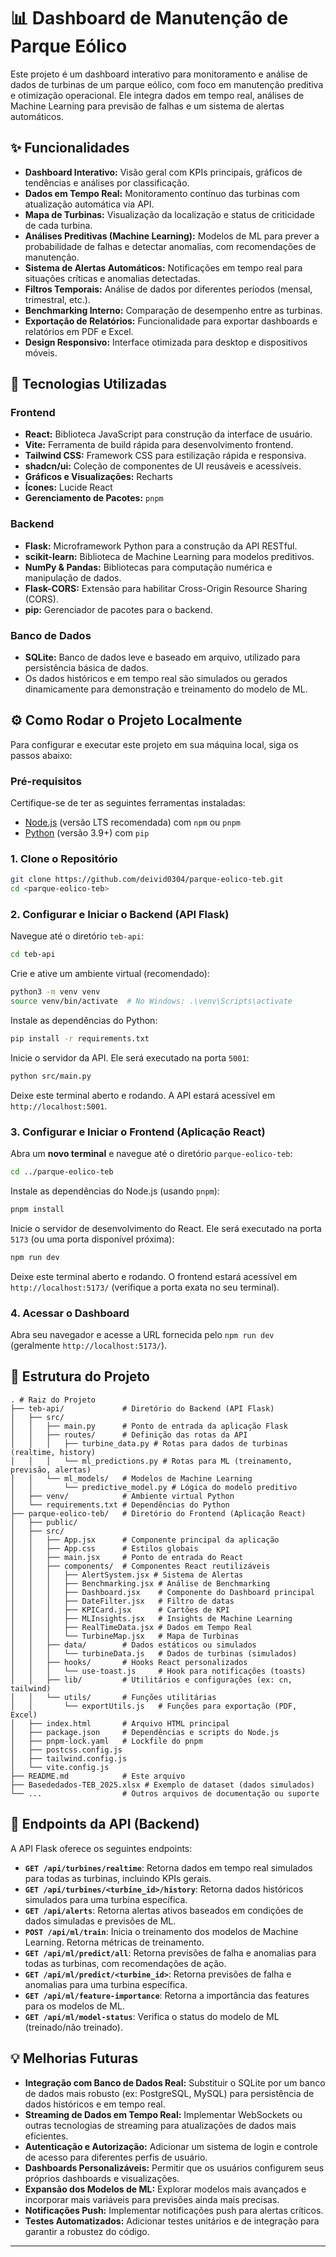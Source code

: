 # 📊 Dashboard de Manutenção de Parque Eólico

Este projeto é um dashboard interativo para monitoramento e análise de dados de turbinas de um parque eólico, com foco em manutenção preditiva e otimização operacional.
Ele integra dados em tempo real, análises de Machine Learning para previsão de falhas e um sistema de alertas automáticos.

## ✨ Funcionalidades

-   **Dashboard Interativo:** Visão geral com KPIs principais, gráficos de tendências e análises por classificação.
-   **Dados em Tempo Real:** Monitoramento contínuo das turbinas com atualização automática via API.
-   **Mapa de Turbinas:** Visualização da localização e status de criticidade de cada turbina.
-   **Análises Preditivas (Machine Learning):** Modelos de ML para prever a probabilidade de falhas e detectar anomalias, com recomendações de manutenção.
-   **Sistema de Alertas Automáticos:** Notificações em tempo real para situações críticas e anomalias detectadas.
-   **Filtros Temporais:** Análise de dados por diferentes períodos (mensal, trimestral, etc.).
-   **Benchmarking Interno:** Comparação de desempenho entre as turbinas.
-   **Exportação de Relatórios:** Funcionalidade para exportar dashboards e relatórios em PDF e Excel.
-   **Design Responsivo:** Interface otimizada para desktop e dispositivos móveis.

## 🚀 Tecnologias Utilizadas

### Frontend

-   **React:** Biblioteca JavaScript para construção da interface de usuário.
-   **Vite:** Ferramenta de build rápida para desenvolvimento frontend.
-   **Tailwind CSS:** Framework CSS para estilização rápida e responsiva.
-   **shadcn/ui:** Coleção de componentes de UI reusáveis e acessíveis.
-   **Gráficos e Visualizações:** Recharts
-   **Ícones:** Lucide React
-   **Gerenciamento de Pacotes:** `pnpm`

### Backend

-   **Flask:** Microframework Python para a construção da API RESTful.
-   **scikit-learn:** Biblioteca de Machine Learning para modelos preditivos.
-   **NumPy & Pandas:** Bibliotecas para computação numérica e manipulação de dados.
-   **Flask-CORS:** Extensão para habilitar Cross-Origin Resource Sharing (CORS).
-   **pip:** Gerenciador de pacotes para o backend.

### Banco de Dados

-   **SQLite:** Banco de dados leve e baseado em arquivo, utilizado para persistência básica de dados.
-   Os dados históricos e em tempo real são simulados ou gerados dinamicamente para demonstração e treinamento do modelo de ML.

## ⚙️ Como Rodar o Projeto Localmente

Para configurar e executar este projeto em sua máquina local, siga os passos abaixo:

### Pré-requisitos

Certifique-se de ter as seguintes ferramentas instaladas:

-   [Node.js](https://nodejs.org/) (versão LTS recomendada) com `npm` ou `pnpm`
-   [Python](https://www.python.org/) (versão 3.9+) com `pip`

### 1. Clone o Repositório

```bash
git clone https://github.com/deivid0304/parque-eolico-teb.git
cd <parque-eolico-teb>
```

### 2. Configurar e Iniciar o Backend (API Flask)

Navegue até o diretório `teb-api`:

```bash
cd teb-api
```

Crie e ative um ambiente virtual (recomendado):

```bash
python3 -m venv venv
source venv/bin/activate  # No Windows: .\venv\Scripts\activate
```

Instale as dependências do Python:

```bash
pip install -r requirements.txt
```

Inicie o servidor da API. Ele será executado na porta `5001`:

```bash
python src/main.py
```

Deixe este terminal aberto e rodando. A API estará acessível em `http://localhost:5001`.

### 3. Configurar e Iniciar o Frontend (Aplicação React)

Abra um **novo terminal** e navegue até o diretório `parque-eolico-teb`:

```bash
cd ../parque-eolico-teb
```

Instale as dependências do Node.js (usando `pnpm`):

```bash
pnpm install
```

Inicie o servidor de desenvolvimento do React. Ele será executado na porta `5173` (ou uma porta disponível próxima):

```bash
npm run dev
```

Deixe este terminal aberto e rodando. O frontend estará acessível em `http://localhost:5173/` (verifique a porta exata no seu terminal).

### 4. Acessar o Dashboard

Abra seu navegador e acesse a URL fornecida pelo `npm run dev` (geralmente `http://localhost:5173/`).

## 📂 Estrutura do Projeto

```
. # Raiz do Projeto
├── teb-api/             # Diretório do Backend (API Flask)
│   ├── src/
│   │   ├── main.py      # Ponto de entrada da aplicação Flask
│   │   ├── routes/      # Definição das rotas da API
│   │   │   ├── turbine_data.py # Rotas para dados de turbinas (realtime, history)
│   │   │   └── ml_predictions.py # Rotas para ML (treinamento, previsão, alertas)
│   │   └── ml_models/   # Modelos de Machine Learning
│   │       └── predictive_model.py # Lógica do modelo preditivo
│   ├── venv/            # Ambiente virtual Python
│   └── requirements.txt # Dependências do Python
├── parque-eolico-teb/   # Diretório do Frontend (Aplicação React)
│   ├── public/
│   ├── src/
│   │   ├── App.jsx      # Componente principal da aplicação
│   │   ├── App.css      # Estilos globais
│   │   ├── main.jsx     # Ponto de entrada do React
│   │   ├── components/  # Componentes React reutilizáveis
│   │   │   ├── AlertSystem.jsx # Sistema de Alertas
│   │   │   ├── Benchmarking.jsx # Análise de Benchmarking
│   │   │   ├── Dashboard.jsx    # Componente do Dashboard principal
│   │   │   ├── DateFilter.jsx   # Filtro de datas
│   │   │   ├── KPICard.jsx      # Cartões de KPI
│   │   │   ├── MLInsights.jsx   # Insights de Machine Learning
│   │   │   ├── RealTimeData.jsx # Dados em Tempo Real
│   │   │   └── TurbineMap.jsx   # Mapa de Turbinas
│   │   ├── data/        # Dados estáticos ou simulados
│   │   │   └── turbineData.js   # Dados de turbinas (simulados)
│   │   ├── hooks/       # Hooks React personalizados
│   │   │   └── use-toast.js     # Hook para notificações (toasts)
│   │   ├── lib/         # Utilitários e configurações (ex: cn, tailwind)
│   │   └── utils/       # Funções utilitárias
│   │       └── exportUtils.js   # Funções para exportação (PDF, Excel)
│   ├── index.html       # Arquivo HTML principal
│   ├── package.json     # Dependências e scripts do Node.js
│   ├── pnpm-lock.yaml   # Lockfile do pnpm
│   ├── postcss.config.js
│   ├── tailwind.config.js
│   └── vite.config.js
├── README.md            # Este arquivo
├── Basededados-TEB_2025.xlsx # Exemplo de dataset (dados simulados)
└── ...                  # Outros arquivos de documentação ou suporte
```

## 🔌 Endpoints da API (Backend)

A API Flask oferece os seguintes endpoints:

-   **`GET /api/turbines/realtime`**: Retorna dados em tempo real simulados para todas as turbinas, incluindo KPIs gerais.
-   **`GET /api/turbines/<turbine_id>/history`**: Retorna dados históricos simulados para uma turbina específica.
-   **`GET /api/alerts`**: Retorna alertas ativos baseados em condições de dados simuladas e previsões de ML.
-   **`POST /api/ml/train`**: Inicia o treinamento dos modelos de Machine Learning. Retorna métricas de treinamento.
-   **`GET /api/ml/predict/all`**: Retorna previsões de falha e anomalias para todas as turbinas, com recomendações de ação.
-   **`GET /api/ml/predict/<turbine_id>`**: Retorna previsões de falha e anomalias para uma turbina específica.
-   **`GET /api/ml/feature-importance`**: Retorna a importância das features para os modelos de ML.
-   **`GET /api/ml/model-status`**: Verifica o status do modelo de ML (treinado/não treinado).

## 💡 Melhorias Futuras

-   **Integração com Banco de Dados Real:** Substituir o SQLite por um banco de dados mais robusto (ex: PostgreSQL, MySQL) para persistência de dados históricos e em tempo real.
-   **Streaming de Dados em Tempo Real:** Implementar WebSockets ou outras tecnologias de streaming para atualizações de dados mais eficientes.
-   **Autenticação e Autorização:** Adicionar um sistema de login e controle de acesso para diferentes perfis de usuário.
-   **Dashboards Personalizáveis:** Permitir que os usuários configurem seus próprios dashboards e visualizações.
-   **Expansão dos Modelos de ML:** Explorar modelos mais avançados e incorporar mais variáveis para previsões ainda mais precisas.
-   **Notificações Push:** Implementar notificações push para alertas críticos.
-   **Testes Automatizados:** Adicionar testes unitários e de integração para garantir a robustez do código.

---
